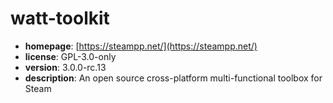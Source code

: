# watt-toolkit

- **homepage**: [https://steampp.net/](https://steampp.net/)
- **license**: GPL-3.0-only
- **version**: 3.0.0-rc.13
- **description**: An open source cross-platform multi-functional toolbox for Steam


